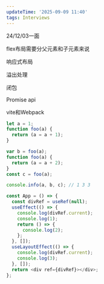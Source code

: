 ```yaml
---
updateTime: '2025-09-09 11:40'
tags: Interviews
---
```


24/12/03一面

flex布局需要分父元素和子元素来说

响应式布局

溢出处理

闭包

Promise api

vite和Webpack

```js
let a = 1;
function foo(a) {
  return (a = a + 1);
}

var b = foo(a);
function foo(a) {
  return (a = a + 2);
}
const c = foo(a);

console.info(a, b, c); // 1 3 3
```

```js
const App = () => {
  const divRef = useRef(null);
  useEffect(() => {
    console.log(divRef.current);
    console.log(1);
    return () => {
      console.log(2);
    };
  }, []);
  useLayoutEffect(() => {
    console.log(divRef.current);
    console.log(3);
  }, []);
  return <div ref={divRef}></div>;
};
```
